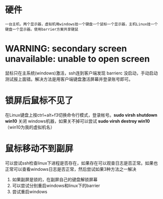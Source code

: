 # 硬件

    一台主机，两个显示器，虚拟机用windows挂一个键盘一个鼠标一个显示器，主机Linux挂一个键盘一个显示器。使用barrier方案共享键鼠

# WARNING: secondary screen unavailable: unable to open screen

鼠标只在主系统(windows)激活，ssh连到客户端发现 barrierc 没启动，手动启动测试报上面错。解决方法是用客户端键盘激活屏幕并登录账号即可。
    
# 锁屏后鼠标不见了
    
在Linux键盘上按ctrl+alt+f3切换命令行模式，登录帐号。**sudo virsh shutdown win10** 关闭 windows机器，如果关不掉可以尝试  **sudo virsh destroy win10**  （win10为我的虚拟机名）
    
# 鼠标移动不到副屏

可以尝试ssh检查linux下进程是否存在，如果存在可以观查日志是否正常。如果也正常可以查看windows日志是否正常，然后尝试如果3种方法之一解决
1. 如果副屏是锁的，在副屏自己的键盘解锁屏幕
2. 可以尝试分别重启windows和linux下的barrier
3. 尝试重启windows
